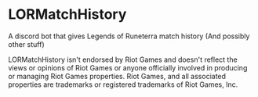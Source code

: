 # LORMatchHistory
A discord bot that gives Legends of Runeterra match history (And possibly other stuff)

LORMatchHistory isn't endorsed by Riot Games and doesn't reflect the views or opinions of Riot Games or anyone officially involved in producing or managing Riot Games properties. Riot Games, and all associated properties are trademarks or registered trademarks of Riot Games, Inc.
